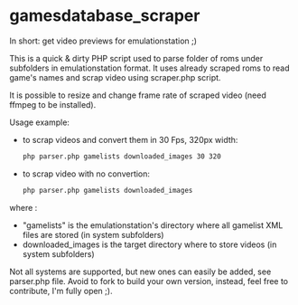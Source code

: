 # gamesdatabase_scraper
In short: get video previews for emulationstation ;)


This is a quick & dirty PHP script used to parse folder of roms under subfolders in emulationstation format.
It uses already scraped roms to read game's names and scrap video using scraper.php script.

It is possible to resize and change frame rate of scraped video (need ffmpeg to be installed).

Usage example:
 - to scrap videos and convert them in 30 Fps, 320px width:
    ```bash
    php parser.php gamelists downloaded_images 30 320
    ```
 - to scrap video with no convertion:
      ```bash 
      php parser.php gamelists downloaded_images
      ```

where :
 - "gamelists" is the emulationstation's directory where all gamelist XML files are stored (in system subfolders)
 - downloaded_images is the target directory where to store videos (in system subfolders)
 

Not all systems are supported, but new ones can easily be added, see parser.php file.
Avoid to fork to build your own version, instead, feel free to contribute, I'm fully open ;).
